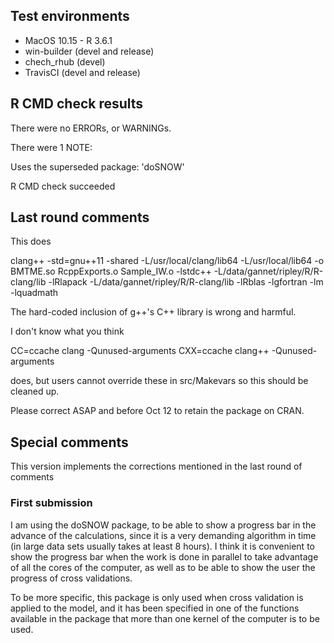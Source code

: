 ## Test environments

* MacOS 10.15 - R 3.6.1
* win-builder (devel and release)
* chech_rhub (devel)
* TravisCI (devel and release)

## R CMD check results

There were no ERRORs, or WARNINGs.

There were 1 NOTE:

Uses the superseded package: 'doSNOW'

R CMD check succeeded

## Last round comments
This does

clang++ -std=gnu++11 -shared -L/usr/local/clang/lib64 -L/usr/local/lib64
-o BMTME.so RcppExports.o Sample_IW.o -lstdc++
-L/data/gannet/ripley/R/R-clang/lib -lRlapack
-L/data/gannet/ripley/R/R-clang/lib -lRblas -lgfortran -lm -lquadmath

The hard-coded inclusion of g++'s C++ library is wrong and harmful.

I don't know what you think

CC=ccache clang -Qunused-arguments
CXX=ccache clang++ -Qunused-arguments

does, but users cannot override these in src/Makevars so this should be
cleaned up.

Please correct ASAP and before Oct 12 to retain the package on CRAN.

## Special comments

This version implements the corrections mentioned in the last round of comments

### First submission
I am using the doSNOW package, to be able to show a progress bar in the advance of the calculations, since it is a very demanding algorithm in time (in large data sets usually takes at least 8 hours). I think it is convenient to show the progress bar when the work is done in parallel to take advantage of all the cores of the computer, as well as to be able to show the user the progress of cross validations.

To be more specific, this package is only used when cross validation is applied to the model, and it has been specified in one of the functions available in the package that more than one kernel of the computer is to be used.
